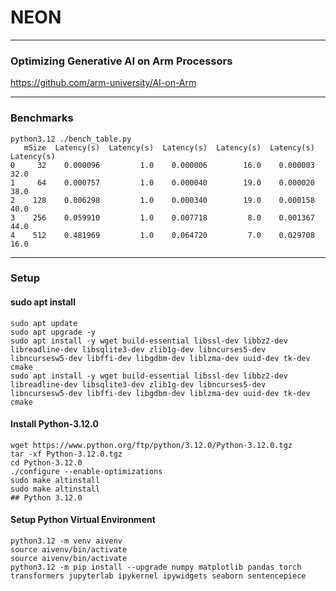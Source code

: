 # NEON


---
### Optimizing Generative AI on Arm Processors
https://github.com/arm-university/AI-on-Arm

---
### Benchmarks

```
python3.12 ./bench_table.py
   mSize  Latency(s)  Latency(s)  Latency(s)  Latency(s)  Latency(s)  Latency(s)
0     32    0.000096         1.0    0.000006        16.0    0.000003        32.0
1     64    0.000757         1.0    0.000040        19.0    0.000020        38.0
2    128    0.006298         1.0    0.000340        19.0    0.000158        40.0
3    256    0.059910         1.0    0.007718         8.0    0.001367        44.0
4    512    0.481969         1.0    0.064720         7.0    0.029708        16.0
```

---
### Setup

#### sudo apt install

```
sudo apt update
sudo apt upgrade -y
sudo apt install -y wget build-essential libssl-dev libbz2-dev libreadline-dev libsqlite3-dev zlib1g-dev libncurses5-dev libncursesw5-dev libffi-dev libgdbm-dev liblzma-dev uuid-dev tk-dev cmake
sudo apt install -y wget build-essential libssl-dev libbz2-dev libreadline-dev libsqlite3-dev zlib1g-dev libncurses5-dev libncursesw5-dev libffi-dev libgdbm-dev liblzma-dev uuid-dev tk-dev cmake
```


#### Install Python-3.12.0
```
wget https://www.python.org/ftp/python/3.12.0/Python-3.12.0.tgz
tar -xf Python-3.12.0.tgz
cd Python-3.12.0
./configure --enable-optimizations
sudo make altinstall
sudo make altinstall
## Python 3.12.0
```

#### Setup Python Virtual Environment

```
python3.12 -m venv aivenv
source aivenv/bin/activate
source aivenv/bin/activate
python3.12 -m pip install --upgrade numpy matplotlib pandas torch transformers jupyterlab ipykernel ipywidgets seaborn sentencepiece
```


